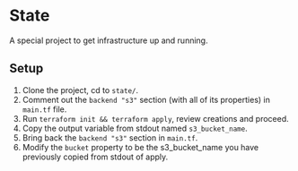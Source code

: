 # State

A special project to get infrastructure up and running.

## Setup

1. Clone the project, cd to `state/`.
2. Comment out the `backend "s3"` section (with all of its properties) in `main.tf` file.
3. Run `terraform init && terraform apply`, review creations and proceed.
4. Copy the output variable from stdout named `s3_bucket_name`.
5. Bring back the `backend "s3"` section in `main.tf`.
6. Modify the `bucket` property to be the s3_bucket_name you have previously copied from stdout of apply.
